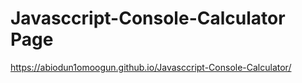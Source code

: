 # Javasccript-Console-Calculator Page
https://abiodun1omoogun.github.io/Javasccript-Console-Calculator/
